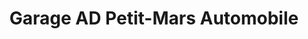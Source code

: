---
title: "Garage AD Petit-Mars Automobile"
url: /petit-mars/garage-ad-petit-mars-automobile/
shop: Autowerkstatt
---